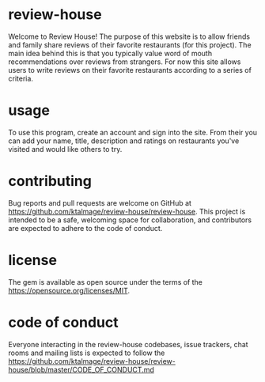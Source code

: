 # review-house

Welcome to Review House! The purpose of this website is to allow friends and family share reviews of their favorite restaurants (for this project). The main idea behind this is that you typically value word of mouth recommendations over reviews from strangers. For now this site allows users to write reviews on their favorite restaurants according to a series of criteria. 

# usage

To use this program, create an account and sign into the site. From their you can add your name, title, description and ratings on restaurants you've visited and would like others to try. 

# contributing

Bug reports and pull requests are welcome on GitHub at https://github.com/ktalmage/review-house/review-house. This project is intended to be a safe, welcoming space for collaboration, and contributors are expected to adhere to the code of conduct.

# license

The gem is available as open source under the terms of the https://opensource.org/licenses/MIT.

# code of conduct

Everyone interacting in the review-house codebases, issue trackers, chat rooms and mailing lists is expected to follow the https://github.com/ktalmage/review-house/review-house/blob/master/CODE_OF_CONDUCT.md